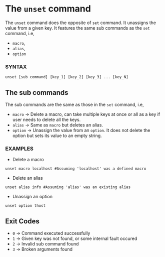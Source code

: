 # The `unset` command

The `unset` command does the opposite of `set` command.
It unassigns the value from a given key. It features the same sub commands as the `set` command, i.e,
- `macro`,
- `alias`,
- `option`

### SYNTAX
```
unset [sub command] [key_1] [key_2] [key_3] ... [key_N]
```

## The sub commands
The sub commands are the same as those in the `set` command, i.e,
- `macro` -> Delete a macro, can take multiple keys at once or all as a key if user needs to delete all the keys.
- `alias` -> Same as `macro` but deletes an alias.
- `option` -> Unassign the value from an `option`. It does not delete the option but sets its value to an empty string.

### EXAMPLES
- Delete a macro
```
unset macro localhost #Assuming 'localhost' was a defined macro
```

- Delete an alias
```
unset alias info #Assuming 'alias' was an existing alias
```

- Unassign an option
```
unset option thost
```

## Exit Codes
- `0` -> Command executed successfully
- `1` -> Given key was not found, or some internal fault occured
- `2` -> Invalid sub command found
- `3` -> Broken arguments found
